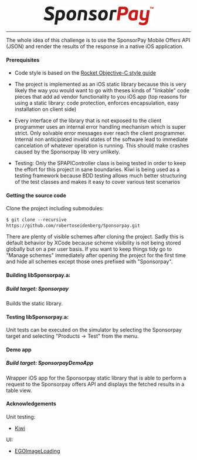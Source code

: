 <p align="center"><img src="./Documentation/images/logo.png"></p>

---

The whole idea of this challenge is to use the SponsorPay Mobile Offers API (JSON) and render the results of the response in a native iOS application.

#### Prerequisites

* Code style is based on the [Rocket Objective-C style guide](https://github.com/rocketinternet/objective-c-style-guide)

* The project is implemented as an iOS static library because this is very likely the way you would want to go with theses kinds of "linkable" code pieces that add ad vendor functionality to you iOS app (top reasons for using a static library: code protection, enforces encapsulation, easy installation on client side)

* Every interface of the library that is not exposed to the client programmer uses an internal error handling mechanism which is super strict. Only solvable error messages ever reach the client programmer. Internal non anticipated invalid states of the software lead to immediate cancelation of whatever operation is running. This should make crashes caused by the Sponsorpay lib very unlikely.

* Testing: Only the SPAPIController class is being tested in order to keep the effort for this project in sane boundaries. Kiwi is being used as a testing framework because BDD testing allows much better structuring of the test classes and makes it easy to cover various test scenarios

#### Getting the source code

Clone the project including submodules:

	$ git clone --recursive https://github.com/robertoseidenberg/Sponsorpay.git

There are plenty of visible schemes after cloning the project. Sadly this is default behavior by XCode because scheme visibility is not being stored globally but on a per user basis. If you want to keep things tidy go to "Manage schemes" immediately after opening the project for the first time and hide all schemes except those ones prefixed with "Sponsorpay".

#### Building libSponsorpay.a:

##### Build target: Sponsorpay

Builds the static library.

#### Testing libSponsorpay.a:

Unit tests can be executed on the simulator by selecting the Sponsorpay target and selecting "Products -> Test" from the menu. 

#### Demo app

##### Build target: SponsorpayDemoApp

Wrapper iOS app for the Sponsorpay static library that is able to perform a request to the Sponsorpay offers API and displays the fetched results in a table view.

#### Acknowledgements

Unit testing:

* [Kiwi](https://github.com/allending/Kiwi)

UI:

* [EGOImageLoading](https://github.com/enormego/EGOImageLoading)
